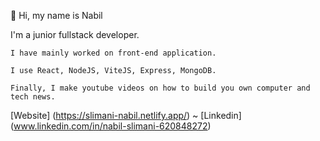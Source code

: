 👋 Hi, my name is Nabil

I'm a junior fullstack developer.

    I have mainly worked on front-end application.

    I use React, NodeJS, ViteJS, Express, MongoDB.

    Finally, I make youtube videos on how to build you own computer and tech news.

[Website] (https://slimani-nabil.netlify.app/) ~ [Linkedin] (www.linkedin.com/in/nabil-slimani-620848272)
